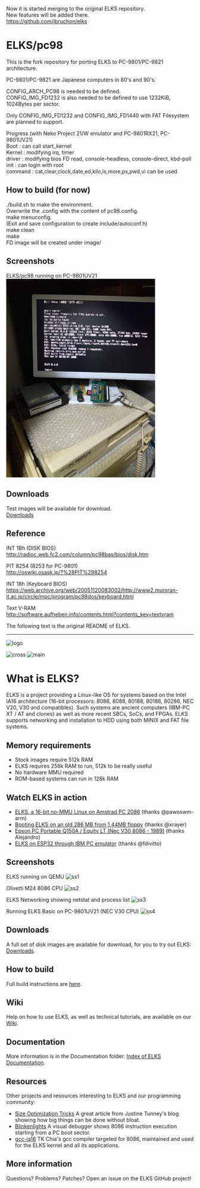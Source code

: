 Now it is started merging to the original ELKS repository.  
New features will be added there.  
https://github.com/jbruchon/elks  

# ELKS/pc98  
  
This is the fork repository for porting ELKS to PC-9801/PC-9821 architecture.  
  
PC-9801/PC-9821 are Japanese computers in 80's and 90's.  
  
CONFIG_ARCH_PC98 is needed to be defined.  
CONFIG_IMG_FD1232 is also needed to be defined to use 1232KiB, 1024Bytes per sector.  
  
Only CONFIG_IMG_FD1232 and CONFIG_IMG_FD1440 with FAT Filesystem are planned to support.  
  
Progress (with Neko Project 21/W emulator and PC-9801RX21, PC-9801UV21)  
Boot : can call start_kernel  
Kernel : modifying irq, timer  
driver : modifying bios FD read, console-headless, console-direct, kbd-poll  
init : can login with root  
command : cat,clear,clock,date,ed,kilo,ls,more,ps,pwd,vi can be used  

## How to build (for now)  
./build.sh to make the environment.  
Overwrite the .config with the content of pc98.config.  
make menuconfig.  
(Exit and save configuration to create include/autoconf.h)  
make clean  
make  
FD image will be created under image/ 
  
## Screenshots

ELKS/pc98 running on PC-9801UV21  
<img src=Screenshots/PC-9801UV21.png width="400pix"> 
  
## Downloads  
Test images will be available for download.  
[Downloads](https://github.com/tyama501/elks/releases)  
  
## Reference  
INT 1Bh (DISK BIOS)  
http://radioc.web.fc2.com/column/pc98bas/bios/disk.htm  
 
PIT 8254 (8253 for PC-9801)  
http://oswiki.osask.jp/?%28PIT%298254  

INT 18h (Keyboard BIOS)  
https://web.archive.org/web/20051120083002/http://www2.muroran-it.ac.jp/circle/mpc/program/pc98dos/keyboard.html  

Text V-RAM  
http://software.aufheben.info/contents.html?contents_key=textvram  

The following text is the original README of ELKS.  

--------------------------------------------------

![logo](https://github.com/jbruchon/elks/blob/master/Documentation/img/ELKS-Logo.png)


![cross](https://github.com/jbruchon/elks/workflows/cross/badge.svg)
![main](https://github.com/jbruchon/elks/workflows/main/badge.svg)


# What is ELKS?

ELKS is a project providing a Linux-like OS for systems based on the Intel
IA16 architecture (16-bit processors: 8086, 8088, 80188, 80186, 80286,
NEC V20, V30 and compatibles). Such systems are ancient computers (IBM-PC
XT / AT and clones) as well as more recent SBCs, SoCs, and FPGAs. ELKS supports networking and installation to HDD using both MINIX and FAT file systems.

## Memory requirements

* Stock images require 512k RAM
* ELKS requires 256k RAM to run, 512k to be really useful
* No hardware MMU required
* ROM-based systems can run in 128k RAM
  
## Watch ELKS in action

- [ELKS, a 16-bit no-MMU Linux on Amstrad PC 2086](https://www.youtube.com/watch?v=eooviN1SdQ8) (thanks @pawoswm-arm)
- [Booting ELKS on an old 286 MB from 1,44MB floppy](https://www.youtube.com/watch?v=6rwlqmdebxk) (thanks @xrayer)
- [Epson PC Portable Q150A / Equity LT (Nec V30 8086 - 1989)](https://youtu.be/ZDffBj6zY-w?t=687) (thanks Alejandro)
- [ELKS on ESP32 through IBM PC emulator](https://www.youtube.com/watch?v=Tr2yMjrgP8o) (thanks @fdivitto)

## Screenshots

ELKS running on QEMU
![ss1](https://github.com/jbruchon/elks/blob/master/Screenshots/ELKS_0.5.0.png)

Olivetti M24 8086 CPU
![ss2](https://github.com/jbruchon/elks/blob/master/Screenshots/Olivetti_M24_8086_CPU.png)

ELKS Networking showing netstat and process list
![ss3](https://github.com/jbruchon/elks/blob/master/Screenshots/ELKS_Networking.png)

Running ELKS Basic on PC-9801UV21 (NEC V30 CPU)
![ss4](https://github.com/jbruchon/elks/blob/master/Screenshots/PC-9801UV21_V30_CPU.png)

## Downloads

A full set of disk images are available for download, for you to try out ELKS: [Downloads](https://github.com/jbruchon/elks/releases).

## How to build

Full build instructions are [here](https://github.com/jbruchon/elks/blob/master/BUILD.md).

## Wiki

Help on how to use ELKS, as well as technical tutorials, are available on our [Wiki](https://github.com/jbruchon/elks/wiki).

## Documentation

More information is in the Documentation folder: [Index of ELKS Documentation](https://htmlpreview.github.io/?https://github.com/jbruchon/elks/blob/master/Documentation/index.html).

## Resources

Other projects and resources interesting to ELKS and our programming community:

- [Size Optimization Tricks](https://justine.lol/sizetricks/) A great article from Justine Tunney's blog showing how big things can be done without bloat.
- [Blinkenlights](https://justine.lol/blinkenlights/) A visual debugger shows 8086 instruction execution starting from a PC boot sector.
- [gcc-ia16](https://github.com/tkchia/gcc-ia16) TK Chia's gcc compiler targeted for 8086, maintained and used for the ELKS kernel and all its applications.

## More information

Questions? Problems? Patches? Open an issue on the ELKS GitHub project!
